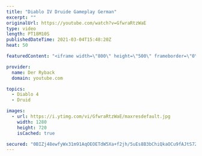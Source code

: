 ```yaml
---
title: "Diablo IV Druide Gameplay German"
excerpt: ""
originalUrl: https://youtube.com/watch?v=GfwraRtzWaE
type: video
length: PT18M10S
publishedDateTime: 2021-03-04T15:48:20Z
heat: 50

featuredContent: "<iframe width=\"800\" height=\"500\" frameborder=\"0\" src=\"https://www.youtube.com/embed/GfwraRtzWaE\" allow=\"accelerometer; autoplay; encrypted-media; gyroscope; picture-in-picture\" allowfullscreen></iframe>"

provider:
  name: Der Ryback
  domain: youtube.com

topics:
  - Diablo 4
  - Druid

images:
  - url: https://i.ytimg.com/vi/GfwraRtzWaE/maxresdefault.jpg
    width: 1280
    height: 720
    isCached: true

secured: "0BIZj48ewfyWx31m91AqOEOETdW5Xa+f2jh/5uEs8B3bChiQkaOCu9fAJtS72WzpEkyMBnLW8HZLDyq2gh/XEezUxNpZSNAIIE1erxRCU96wsrHVv/vFamOup6FTcdlYLS+5tiEf3BQx6tP7meRwZg18q9+l1kxzeMzq6hOiC6S1JB7sMOOvaOTdZGFa01pLlvz8apkRDIFGY+JG776uYDx0eR/wSwcphVMvHKcvP+1qPIr61uHYZUmcq4TpOLWvBboXSljeELzlhkZ+i1Ja9gIWzYAPeXB6iLKoaVKrErzlkwb/Iyo1JYwhUcc5L0THVcmoHcvqcZU8YNc/DPSYt7JZUwt28MwKAloA1Z8oD2EI41fM0sh21EGnvHwaGovBf9bqLNnzKU3NYiEU3AaKI+BN/nQxozhH6oq7bsBzZpU=;gTq7++OZScNGqS+VckpSPw=="
---
```



